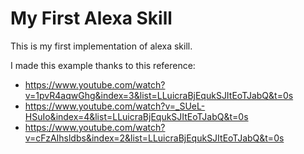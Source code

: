 # My First Alexa Skill
This is my first implementation of alexa skill.

I made this example thanks to this reference:
* https://www.youtube.com/watch?v=1pvR4aqwGhg&index=3&list=LLuicraBjEqukSJItEoTJabQ&t=0s
* https://www.youtube.com/watch?v=_SUeL-HSuIo&index=4&list=LLuicraBjEqukSJItEoTJabQ&t=0s
* https://www.youtube.com/watch?v=cFzAIhsldbs&index=2&list=LLuicraBjEqukSJItEoTJabQ&t=0s


